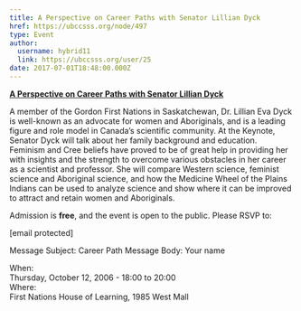 ```yaml
---
title: A Perspective on Career Paths with Senator Lillian Dyck 
href: https://ubccsss.org/node/497
type: Event
author:
  username: hybrid11
  link: https://ubccsss.org/user/25
date: 2017-07-01T18:48:00.000Z
---
```


<div class="field field-name-body field-type-text-with-summary field-label-hidden"><div class="field-items"><div class="field-item even"><p><u><b>A Perspective on Career Paths with Senator Lillian Dyck</b></u></p>
<p>A member of the Gordon First Nations in Saskatchewan, Dr. Lillian Eva Dyck is well-known as an advocate for women and Aboriginals, and is a leading figure and role model in Canada&#x2019;s scientific community. At the Keynote, Senator Dyck will talk about her family background and education. Feminism and Cree beliefs have proved to be of great help in providing her with insights and the strength to overcome various obstacles in her career as a scientist and professor. She will compare Western science, feminist science and Aboriginal science, and how the Medicine Wheel of the Plains Indians can be used to analyze science and show where it can be improved to attract and retain women and Aboriginals.</p>
<p>Admission is <b>free</b>, and the event is open to the public. Please RSVP to:</p>
<p><a gref="mailto=new@mech.ubc.ca"><span class="__cf_email__" data-cfemail="214f4456614c4442490f5443420f4240">[email&#xA0;protected]</span></a></p>
<p>Message Subject: Career Path Message Body: Your name</p>
</div></div></div><div class="field field-name-field-dates field-type-datetime field-label-above"><div class="field-label">When:&#xA0;</div><div class="field-items"><div class="field-item even"><span class="date-display-single">Thursday, October 12, 2006 - <span class="date-display-range"><span class="date-display-start">18:00</span> to <span class="date-display-end">20:00</span></span></span></div></div></div><div class="field field-name-field-location field-type-text field-label-above"><div class="field-label">Where:&#xA0;</div><div class="field-items"><div class="field-item even">First Nations House of Learning, 1985 West Mall</div></div></div>    <footer>
          </footer>